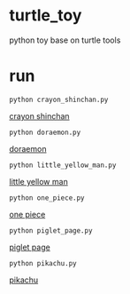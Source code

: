 # turtle_toy
python toy base on turtle tools

# run
```
python crayon_shinchan.py
```
[crayon shinchan](https://github.com/binglel/turtle_toy/blob/master/bmp/crayon_shinchan.bmp)

```
python doraemon.py
```
[doraemon](https://github.com/binglel/turtle_toy/blob/master/bmp/doraemon.bmp)
```
python little_yellow_man.py
```
[little yellow man](https://github.com/binglel/turtle_toy/blob/master/bmp/little_yellow_man.bmp)
```
python one_piece.py
```
[one piece](https://github.com/binglel/turtle_toy/blob/master/bmp/one_piece.bmp)
```
python piglet_page.py
```
[piglet page](https://github.com/binglel/turtle_toy/blob/master/bmp/piglet_page.bmp)
```
python pikachu.py
```
[pikachu](https://github.com/binglel/turtle_toy/blob/master/bmp/pikachu.bmp)
